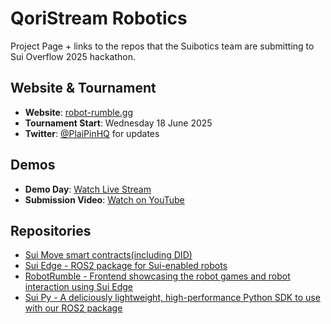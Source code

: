 # QoriStream Robotics
Project Page + links to the repos that the Suibotics team are submitting to Sui Overflow 2025 hackathon.

## Website & Tournament
- **Website**: [robot-rumble.gg](https://robot-rumble.gg/)
- **Tournament Start**: Wednesday 18 June 2025
- **Twitter**: [@PlaiPinHQ](https://x.com/PlaiPinHQ) for updates

## Demos
- **Demo Day**: [Watch Live Stream](https://www.youtube.com/live/W0eBDO3raEI?si=KY23DFBsAH0uRy0T&t=12966)
- **Submission Video**: [Watch on YouTube](https://www.youtube.com/watch?v=L7rmzpBfi-0)

## Repositories
- [Sui Move smart contracts(including DID)](https://github.com/OpenDive/suibotics_core)
- [Sui Edge - ROS2 package for Sui-enabled robots](https://github.com/OpenDive/sui_edge_ws)
- [RobotRumble - Frontend showcasing the robot games and robot interaction using Sui Edge](https://github.com/OpenDive/robotrumble-reborn-web)
- [Sui Py - A deliciously lightweight, high-performance Python SDK to use with our ROS2 package](hhttps://github.com/OpenDive/sui-py)
